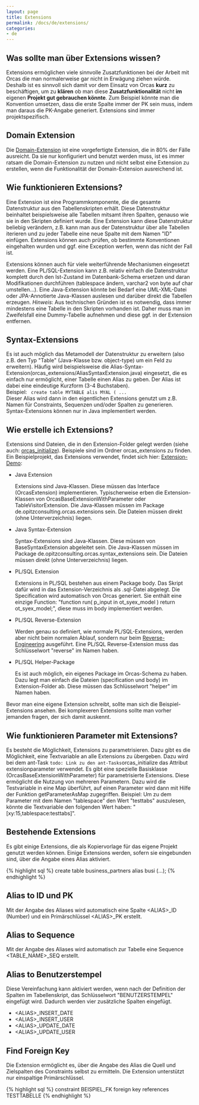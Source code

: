 ```yaml
---
layout: page
title: Extensions
permalink: /docs/de/extensions/
categories: 
- de
---
```


## Was sollte man über Extensions wissen?

Extensions ermöglichen viele sinnvolle Zusatzfunktionen bei der Arbeit mit Orcas die man normalerweise gar nicht in Erwägung ziehen würde.
<br/>Deshalb ist es sinnvoll sich damit vor dem Einsatz von Orcas **kurz** zu beschäftigen, um zu **klären** ob man diese **Zusatzfunktionalität** nicht **im** eigenen **Projekt gut gebrauchen könnte**. Zum Beispiel könnte man die Konvention umsetzen, dass die erste Spalte immer der PK sein muss, indem man daraus die PK-Angabe generiert. Extensions sind immer projektspezifisch.

## Domain Extension

Die [Domain-Extension]({{site.baseurl}}/docs/de/domain-extension) ist eine vorgefertigte Extension, die in 80% der Fälle ausreicht. Da sie nur konfiguriert und benutzt werden muss, ist es immer ratsam die Domain-Extension zu nutzen und nicht selbst eine Extension zu erstellen, wenn die Funktionalität der Domain-Extension ausreichend ist.

## Wie funktionieren Extensions?

Eine Extension ist eine Programmkomponente, die die gesamte Datenstruktur aus den Tabellenskripten erhält. Diese Datenstruktur beinhaltet beispielsweise alle Tabellen mitsamt ihren Spalten, genauso wie sie in den Skripten definiert wurde. 
Eine Extension kann diese Datenstruktur beliebig verändern, z.B. kann man aus der Datenstruktur über alle Tabellen iterieren und zu jeder Tabelle eine neue Spalte mit dem Namen "ID" einfügen. Extensions können auch prüfen, ob bestimmte Konventionen eingehalten wurden und ggf. eine Exception werfen, wenn das nicht der Fall ist.

Extensions können auch für viele weiterführende Mechanismen eingesetzt werden. Eine PL/SQL-Extension kann z.B. relativ einfach die Datenstruktur komplett durch den Ist-Zustand im Datenbank-Schema ersetzen und daran Modifikationen durchführen (tablespace ändern, varchar2 von byte auf char umstellen...). Eine Java-Extension könnte bei Bedarf eine UML-XML-Datei oder JPA-Annotierte Java-Klassen auslesen und darüber direkt die Tabellen erzeugen. 
*Hinweis*: Aus technischen Gründen ist es notwendig, dass immer mindestens eine Tabelle in den Skripten vorhanden ist. Daher muss man im Zweifelsfall eine Dummy-Tabelle aufnehmen und diese ggf. in der Extension entfernen.

## Syntax-Extensions

Es ist auch möglich das Metamodell der Datenstruktur zu erweitern (also z.B. den Typ "Table" (Java-Klasse bzw. object-type) um ein Feld zu erweitern). Häufig wird beispielsweise die Alias-Syntax-Extension(orcas_extensions/AliasSyntaxExtension.java) eingesetzt, die es einfach nur ermöglicht, einer Tabelle einen Alias zu geben. Der Alias ist dabei eine eindeutige Kurzform (3-4 Buchstaben). 
<br>Beispiel: <code> create table MYTABLE alis MYAL ( ...</code>
<br>Dieser Alias wird dann in den eigentlichen Extensions genutzt um z.B. Namen für Constraints, Sequenzen und/oder Spalten zu generieren. Syntax-Extensions können nur in Java implementiert werden.

## Wie erstelle ich Extensions?

Extensions sind Dateien, die in den Extension-Folder gelegt werden (siehe auch: [orcas_initialize]({{site.baseurl}}/docs/de/ant-tasks/#orcas_initialize)).
Beispiele sind im Ordner orcas_extensions zu finden.
Ein Beispielprojekt, das Extensions verwendet, findet sich hier: [Extension-Demo]({{site.baseurl}}/docs/de/examples/#extension_demo):

- Java Extension

  Extensions sind Java-Klassen. Diese müssen das Interface (OrcasExtension) implementieren. Typischerweise erben die Extension-Klassen von OrcasBaseExtensionWithParameter oder TableVisitorExtension. Die Java-Klassen müssen im Package de.opitzconsulting.orcas.extensions sein. Die Dateien müssen direkt (ohne Unterverzeichnis) liegen.

- Java Syntax-Extension

  Syntax-Extensions sind Java-Klassen. Diese müssen von BaseSyntaxExtension abgeleitet sein. Die Java-Klassen müssen im Package de.opitzconsulting.orcas.syntax_extensions sein. Die Dateien müssen direkt (ohne Unterverzeichnis) liegen.

- PL/SQL Extension

  Extensions in PL/SQL bestehen aus einem Package body. Das Skript dafür wird in das Extension-Verzeichnis als .sql-Datei abgelegt. Die Specification wird automatisch von Orcas generiert. Sie enthält eine einzige Function: "function run( p_input in ot_syex_model ) return ot_syex_model;", diese muss im body implementiert werden.

- PL/SQL Reverse-Extension

  Werden genau so definiert, wie normale PL/SQL-Extensions, werden aber nicht beim normalen Ablauf, sondern nur beim [Reverse-Engineering]({{site.baseurl}}/docs/de/generate-scripts) ausgeführt. Eine PL/SQL Reverse-Extension muss das Schlüsselwort "reverse" im Namen haben.

- PL/SQL Helper-Package

  Es ist auch möglich, ein eigenes Package im Orcas-Schema zu haben. Dazu legt man einfach die Dateien (specification und body) im Extension-Folder ab. Diese müssen das Schlüsselwort "helper" im Namen haben.

Bevor man eine eigene Extension schreibt, sollte man sich die Beispiel-Extensions ansehen. Bei komplexeren Extensions sollte man vorher jemanden fragen, der sich damit auskennt.

## Wie funktionieren Parameter mit Extensions?

Es besteht die Möglichkeit, Extensions zu parametrisieren. Dazu gibt es die Möglichkeit, eine Textvariable an alle Extensions zu übergeben. Dazu wird bei dem ant-Task `todo: Link zu den ant-Tasks`orcas_initialize das Attribut extensionparameter verwendet. Es gibt eine spezielle Basisklasse (OrcasBaseExtensionWithParameter) für parametrisierte Extensions. Diese ermöglicht die Nutzung von mehreren Parametern. Dazu wird die Testvariable in eine Map überführt, auf einen Parameter wird dann mit Hilfe der Funktion getParameterAsMap zugegriffen. Beispiel: Um zu dem Parameter mit dem Namen "tablespace" den Wert "testtabs" auszulesen, könnte die Textvariable den folgenden Wert haben: "[xy:15,tablespace:testtabs]".

## Bestehende Extensions

Es gibt einige Extensions, die als Kopiervorlage für das eigene Projekt genutzt werden können. Einige Extensions werden, sofern sie eingebunden sind, über die Angabe eines Alias aktiviert.

{% highlight sql %}
create table business_partners alias busi (...);
{% endhighlight %}

## Alias to ID und PK

Mit der Angabe des Aliases wird automatisch eine Spalte &lt;ALIAS&gt;_ID (Number) und ein Primärschlüssel &lt;ALIAS&gt;_PK erstellt.

## Alias to Sequence

Mit der Angabe des Aliases wird automatisch zur Tabelle eine Sequence &lt;TABLE_NAME&gt;_SEQ erstellt.

## Alias to Benutzerstempel

Diese Vereinfachung kann aktiviert werden, wenn nach der Definition der Spalten im Tabellenskript, das Schlüsselwort "BENUTZERSTEMPEL" eingefügt wird. Dadurch werden vier zusätzliche Spalten eingefügt.

- &lt;ALIAS&gt;_INSERT_DATE
- &lt;ALIAS&gt;_INSERT_USER
- &lt;ALIAS&gt;_UPDATE_DATE
- &lt;ALIAS&gt;_UPDATE_USER

## Find Foreign Key

Die Extension ermöglicht es, über die Angabe des Alias die Quell und Zielspalten des Constraints selbst zu ermitteln. Die Extension unterstützt nur einspaltige Primärschlüssel.

{% highlight sql %}
constraint BEISPIEL_FK foreign key references TESTTABELLE
{% endhighlight %}
